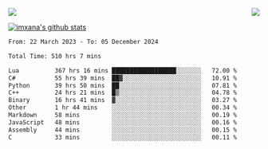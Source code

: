<p>
  <a href="https://count.getloli.com/"><img src="https://count.getloli.com/get/@xana.readme?theme=moebooru-h"></a>
  <img src="https://weather-icon.journeyad.repl.co/@hangzhou?v=1" align="right">
</p>


<a href="https://github.com/imxana"><img align="center" src="https://github-readme-stats.vercel.app/api?username=imxana&show_icons=true&include_all_commits=true&hide_border=tru&custom_title=imxana%27s%20Github%20Stats" alt="imxana's github stats" /></a> 

<!--START_SECTION:waka-->

```txt
From: 22 March 2023 - To: 05 December 2024

Total Time: 510 hrs 7 mins

Lua          367 hrs 16 mins ██████████████████░░░░░░░   72.00 %
C#           55 hrs 39 mins  ██▓░░░░░░░░░░░░░░░░░░░░░░   10.91 %
Python       39 hrs 50 mins  ██░░░░░░░░░░░░░░░░░░░░░░░   07.81 %
C++          24 hrs 21 mins  █▒░░░░░░░░░░░░░░░░░░░░░░░   04.78 %
Binary       16 hrs 41 mins  ▓░░░░░░░░░░░░░░░░░░░░░░░░   03.27 %
Other        1 hr 44 mins    ░░░░░░░░░░░░░░░░░░░░░░░░░   00.34 %
Markdown     58 mins         ░░░░░░░░░░░░░░░░░░░░░░░░░   00.19 %
JavaScript   48 mins         ░░░░░░░░░░░░░░░░░░░░░░░░░   00.16 %
Assembly     44 mins         ░░░░░░░░░░░░░░░░░░░░░░░░░   00.15 %
C            33 mins         ░░░░░░░░░░░░░░░░░░░░░░░░░   00.11 %
```

<!--END_SECTION:waka-->
